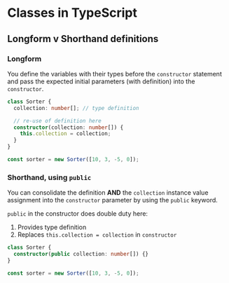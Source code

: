 # Classes in TypeScript

## Longform v Shorthand definitions

### Longform

You define the variables with their types before the `constructor` statement and pass the expected initial parameters (with definition) into the `constructor`.

```ts
class Sorter {
  collection: number[]; // type definition

  // re-use of definition here
  constructor(collection: number[]) {
    this.collection = collection;
  }
}

const sorter = new Sorter([10, 3, -5, 0]);
```

### Shorthand, using `public`

You can consolidate the definition **AND** the `collection` instance value assignment into the `constructor` parameter by using the `public` keyword.

`public` in the constructor does double duty here:

1. Provides type definition
2. Replaces `this.collection = collection` in `constructor`

```ts
class Sorter {
  constructor(public collection: number[]) {}
}

const sorter = new Sorter([10, 3, -5, 0]);
```
